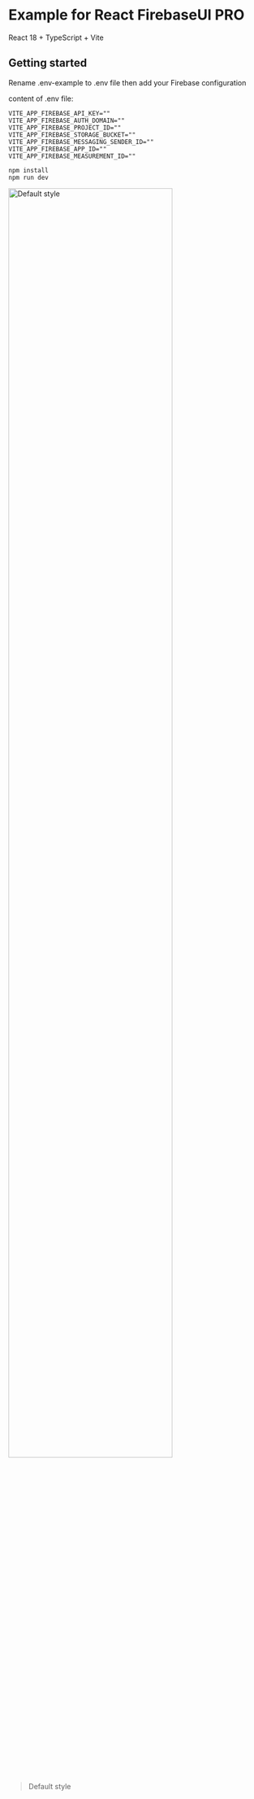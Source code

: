 # Example for React FirebaseUI PRO
React 18 + TypeScript + Vite

## Getting started

Rename .env-example to .env file then add your Firebase configuration

content of .env file:
```shell
VITE_APP_FIREBASE_API_KEY=""
VITE_APP_FIREBASE_AUTH_DOMAIN=""
VITE_APP_FIREBASE_PROJECT_ID=""
VITE_APP_FIREBASE_STORAGE_BUCKET=""
VITE_APP_FIREBASE_MESSAGING_SENDER_ID=""
VITE_APP_FIREBASE_APP_ID=""
VITE_APP_FIREBASE_MEASUREMENT_ID=""
```

```shell
npm install
npm run dev
```

<img src="../../../src/assets/firebaseAuthUI.png" alt="Default style" width="80%" />

> Default style


